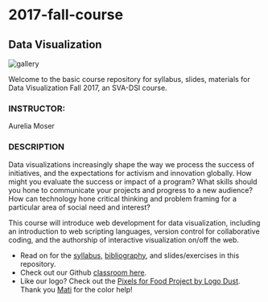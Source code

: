 # 2017-fall-course
## Data Visualization

![gallery](http://i.imgur.com/JgTstrz.png)

Welcome to the basic course repository for syllabus, slides, materials for Data Visualization Fall 2017, an SVA-DSI course.


### INSTRUCTOR:
Aurelia Moser

### DESCRIPTION

Data visualizations increasingly shape the way we process the success of initiatives, and the expectations for activism and innovation globally. How might you evaluate the success or impact of a program? What skills should you hone to communicate your projects and progress to a new audience? How can technology hone critical thinking and problem framing for a particular area of social need and interest? 

This course will introduce web development for data visualization, including an introduction to web scripting languages, version control for collaborative coding, and the authorship of interactive visualization on/off the web.

* Read on for the [syllabus](https://github.com/sva-dsi/2017-fall-course/blob/master/syllabus.md), [bibliography](https://github.com/sva-dsi/2017-fall-course/blob/master/bibliography.md), and slides/exercises in this repository.
* Check out our Github [classroom here](https://classroom.github.com/classrooms/20387575-sva-dsi-data-vis).
* Like our logo? Check out the [Pixels for Food Project by Logo Dust](http://pixels4food.com/?logodust). Thank you [Mati](http://www.innovatorsunder35.com/innovator/matias-kalwill) for the color help!